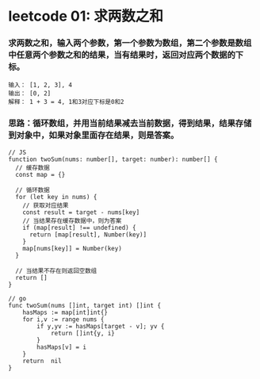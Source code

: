 # leetcode 01: 求两数之和
### 求两数之和，输入两个参数，第一个参数为数组，第二个参数是数组中任意两个参数之和的结果，当有结果时，返回对应两个数据的下标。
```
输入： [1, 2, 3], 4
输出： [0, 2]
解释： 1 + 3 = 4, 1和3对应下标是0和2
```
### 思路：循环数组，并用当前结果减去当前数据，得到结果，结果存储到对象中，如果对象里面存在结果，则是答案。
```
// JS
function twoSum(nums: number[], target: number): number[] {
  // 缓存数据
  const map = {}

  // 循环数据
  for (let key in nums) {
    // 获取对应结果
    const result = target - nums[key]
    // 当结果存在缓存数据中，则为答案
    if (map[result] !== undefined) {
      return [map[result], Number(key)]
    }
    map[nums[key]] = Number(key)
  }

  // 当结果不存在则返回空数组
  return []
}
```
```
// go
func twoSum(nums []int, target int) []int {
	hasMaps := map[int]int{}
	for i,v := range nums {
		if y,yv := hasMaps[target - v]; yv {
			return []int{y, i}
		}
		hasMaps[v] = i
	}
	return  nil
}
```